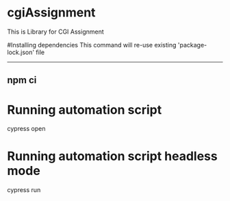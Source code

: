 # cgiAssignment

This is Library for CGI Assignment

#Installing dependencies
This command will re-use existing 'package-lock.json' file

---

## npm ci

# Running automation script

cypress open

# Running automation script headless mode

cypress run
